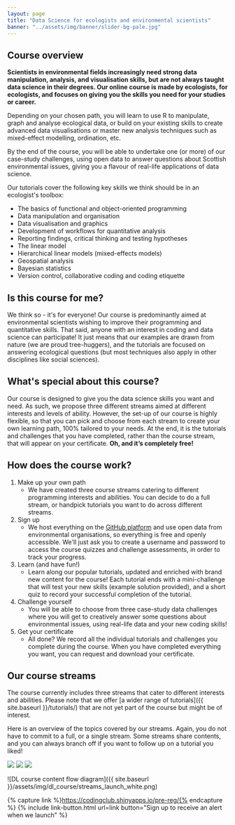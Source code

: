 ```yaml
---
layout: page
title: "Data Science for ecologists and environmental scientists"
banner: "../assets/img/banner/slider-bg-pale.jpg"
---
```


## Course overview

__Scientists in environmental fields increasingly need strong data manipulation, analysis, and visualisation skills, but are not always taught data science in their degrees. Our online course is made by ecologists, for ecologists, and focuses on giving you the skills you need for your studies or career.__

Depending on your chosen path, you will learn to use R to manipulate, graph and analyse ecological data, or build on your existing skills to create advanced data visualisations or master new analysis techniques such as mixed-effect modelling, ordination, etc. 

By the end of the course, you will be able to undertake one (or more) of our case-study challenges, using open data to answer questions about Scottish environmental issues, giving you a flavour of real-life applications of data science.

Our tutorials cover the following key skills we think should be in an ecologist's toolbox:

* The basics of functional and object-oriented programming
* Data manipulation and organisation
* Data visualisation and graphics
* Development of workflows for quantitative analysis
* Reporting findings, critical thinking and testing hypotheses
* The linear model
* Hierarchical linear models (mixed-effects models)
* Geospatial analysis
* Bayesian statistics
* Version control, collaborative coding and coding etiquette


## Is this course for me?

We think so - it's for everyone! Our course is predominantly aimed at environmental scientists wishing to improve their programming and quantitative skills. That said, anyone with an interest in coding and data science can participate! It just means that our examples are drawn from nature (we are proud tree-huggers), and the tutorials are focused on answering ecological questions (but most techniques also apply in other disciplines like social sciences).

## What's special about this course?

Our course is designed to give you the data science skills you want and need. As such, we propose three different streams aimed at different interests and levels of ability. However, the set-up of our course is highly flexible, so that you can pick and choose from each stream to create your own learning path, 100% tailored to your needs. At the end, it is the tutorials and challenges that you have completed, rather than the course stream, that will appear on your certificate. __Oh, and it’s completely free!__

## How does the course work?

1. Make up your own path
	* We have created three course streams catering to different programming interests and abilities. You can decide to do a full stream, or handpick tutorials you want to do across different streams.
2. Sign up
	* We host everything on the [GitHub platform](https://github.com) and use open data from environmental organisations, so everything is free and openly accessible. We'll just ask you to create a username and password to access the course quizzes and challenge assessments, in order to track your progress.
3. Learn (and have fun!)
	* Learn along our popular tutorials, updated and enriched with brand new content for the course! Each tutorial ends with a mini-challenge that will test your new skills (example solution provided), and a short quiz to record your successful completion of the tutorial.
4. Challenge yourself
	* You will be able to choose from three case-study data challenges where you will get to creatively answer some questions about environmental issues, using real-life data and your new coding skills!
5. Get your certificate
	* All done? We record all the individual tutorials and challenges you complete during the course. When you have completed everything you want, you can request and download your certificate.

## Our course streams

The course currently includes three streams that cater to different interests and abilities. Please note that we offer [a wider range of tutorials]({{ site.baseurl }}/tutorials/) that are not yet part of the course but might be of interest.


Here is an overview of the topics covered by our streams. Again, you do not have to commit to a full, or a single stream. Some streams share contents, and you can always branch off if you want to follow up on a tutorial you liked!

<div class="stream-container">
	<a href="{{ site.baseurl }}/dl_course/stats-scratch/index.html"><img src="{{ site.baseurl }}/assets/img/dl_course/DL_stream1.png"></a>
	<a href="{{ site.baseurl }}/dl_course/wiz-viz/index.html"><img src="{{ site.baseurl }}/assets/img/dl_course/DL_stream2.png"></a>
	<a href="{{ site.baseurl }}/dl_course/mastering-modelling/index.html"><img src="{{ site.baseurl }}/assets/img/dl_course/DL_stream3.png"></a>
</div>


![DL course content flow diagram]({{ site.baseurl }}/assets/img/dl_course/streams_launch_white.png)

{% capture link %}https://codingclub.shinyapps.io/pre-reg/{% endcapture %}
{% include link-button.html url=link button="Sign up to receive an alert when we launch" %}
